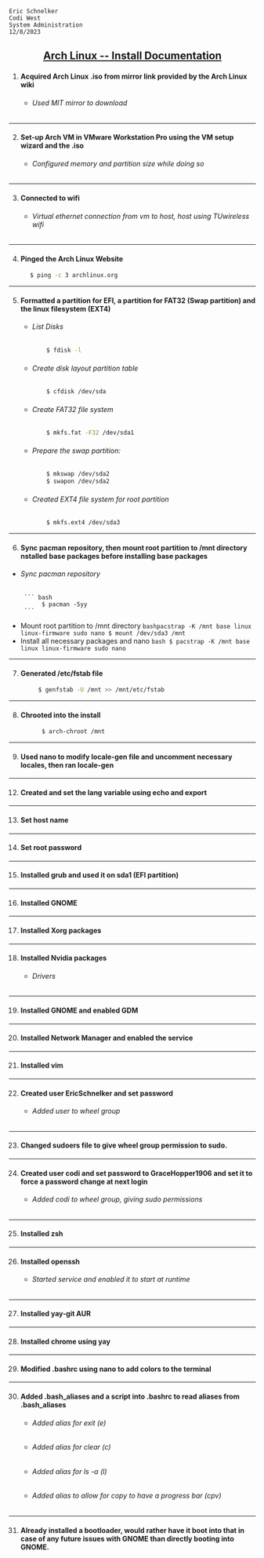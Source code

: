    Eric Schnelker
    Codi West
    System Administration
    12/8/2023
## <ins><p style="text-align: center;">Arch Linux -- Install Documentation</ins></p>
1. #### Acquired Arch Linux .iso from mirror link provided by the Arch Linux wiki
   * ###### Used MIT mirror to download
-----------------------
2. #### Set-up Arch VM in VMware Workstation Pro using the VM setup wizard and the .iso
   * ###### Configured memory and partition size while doing so
-----------------------
3. #### Connected to wifi
   * ###### Virtual ethernet connection from vm to host, host using TUwireless wifi
-----------------------
4. #### Pinged the Arch Linux Website
``` bash
      $ ping -c 3 archlinux.org
```
-----------------------
5. #### Formatted a partition for EFI, a partition for FAT32 (Swap partition) and the linux filesystem (EXT4)
   * ###### List Disks
     ``` bash
         $ fdisk -l
     ```
   * ###### Create disk layout partition table
     ``` bash
         $ cfdisk /dev/sda
     ```
   * ###### Create FAT32 file system
     ``` bash
         $ mkfs.fat -F32 /dev/sda1
     ```
   * ###### Prepare the swap partition:
     ``` bash
         $ mkswap /dev/sda2
         $ swapon /dev/sda2
     ```
   * ###### Created EXT4 file system for root partition
     ``` bash
         $ mkfs.ext4 /dev/sda3
     ```
-----------------------
6. #### Sync pacman repository, then mount root partition to /mnt directory nstalled base packages before installing base packages
  * ###### Sync pacman repository
         ``` bash
              $ pacman -Syy
         ```
  * Mount root partition to /mnt directory
         ``` bashpacstrap -K /mnt base linux linux-firmware sudo nano
              $ mount /dev/sda3 /mnt
         ```
  * Install all necessary packages and nano
         ``` bash
              $ pacstrap -K /mnt base linux linux-firmware sudo nano
         ```
-----------------------
7. #### Generated /etc/fstab file
     ``` bash
          $ genfstab -U /mnt >> /mnt/etc/fstab
     ```
-----------------------
8. #### Chrooted into the install
    ``` bash
          $ arch-chroot /mnt
    ```
-----------------------
9. #### Used nano to modify locale-gen file and uncomment necessary locales, then ran locale-gen
-----------------------
12. #### Created and set the lang variable using echo and export
-----------------------
13. #### Set host name
-----------------------
14. #### Set root password
-----------------------
15. #### Installed grub and used it on sda1 (EFI partition)
-----------------------
16. #### Installed GNOME
-----------------------
17. #### Installed Xorg packages
-----------------------
18. #### Installed Nvidia packages
    * ###### Drivers
-----------------------
19. #### Installed GNOME and enabled GDM
-----------------------
20. #### Installed Network Manager and enabled the service
-----------------------
21. #### Installed vim
-----------------------
22. #### Created user EricSchnelker and set password
    * ###### Added user to wheel group
-----------------------
23. #### Changed sudoers file to give wheel group permission to sudo.
-----------------------
24. #### Created user codi and set password to GraceHopper1906 and set it to force a password change at next login
    * ###### Added codi to wheel group, giving sudo permissions
-----------------------
25. #### Installed zsh
-----------------------
26. #### Installed openssh
    * ###### Started service and enabled it to start at runtime
-----------------------
27. #### Installed yay-git AUR
-----------------------
28. #### Installed chrome using yay
-----------------------
29. #### Modified .bashrc using nano to add colors to the terminal
-----------------------
30. #### Added .bash_aliases and a script into .bashrc to read aliases from .bash_aliases
    * ###### Added alias for exit (e)
    * ###### Added alias for clear (c)
    * ###### Added alias for ls -a (l)
    * ###### Added alias to allow for copy to have a progress bar (cpv)
-----------------------
31. #### Already installed a bootloader, would rather have it boot into that in case of any future issues with GNOME than directly booting into GNOME.
